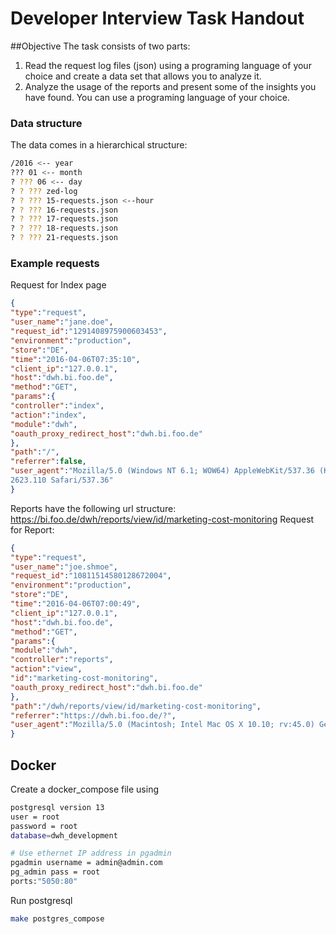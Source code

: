 # Developer Interview Task Handout

##Objective
The task consists of two parts:<br>
1) Read the request log files (json) using a programing language of your choice and create a data set that allows you to analyze it.
2) Analyze the usage of the reports and present some of the insights you have found. You can use a programing language of your
choice.

### Data structure
The data comes in a hierarchical structure:
```bash
/2016 <-- year
??? 01 <-- month
? ??? 06 <-- day
? ? ??? zed-log
? ? ??? 15-requests.json <--hour
? ? ??? 16-requests.json
? ? ??? 17-requests.json
? ? ??? 18-requests.json
? ? ??? 21-requests.json
```
### Example requests
Request for Index page
```json 
{
"type":"request",
"user_name":"jane.doe",
"request_id":"1291408975900603453",
"environment":"production",
"store":"DE",
"time":"2016-04-06T07:35:10",
"client_ip":"127.0.0.1",
"host":"dwh.bi.foo.de",
"method":"GET",
"params":{
"controller":"index",
"action":"index",
"module":"dwh",
"oauth_proxy_redirect_host":"dwh.bi.foo.de"
},
"path":"/",
"referrer":false,
"user_agent":"Mozilla/5.0 (Windows NT 6.1; WOW64) AppleWebKit/537.36 (KHTML, like Gecko) Chrome/49.0.
2623.110 Safari/537.36"
}
```
Reports have the following url structure: https://bi.foo.de/dwh/reports/view/id/marketing-cost-monitoring
Request for Report:
```json
{
"type":"request",
"user_name":"joe.shmoe",
"request_id":"10811514580128672004",
"environment":"production",
"store":"DE",
"time":"2016-04-06T07:00:49",
"client_ip":"127.0.0.1",
"host":"dwh.bi.foo.de",
"method":"GET",
"params":{
"module":"dwh",
"controller":"reports",
"action":"view",
"id":"marketing-cost-monitoring",
"oauth_proxy_redirect_host":"dwh.bi.foo.de"
},
"path":"/dwh/reports/view/id/marketing-cost-monitoring",
"referrer":"https://dwh.bi.foo.de/?",
"user_agent":"Mozilla/5.0 (Macintosh; Intel Mac OS X 10.10; rv:45.0) Gecko/20100101 Firefox/45.0"
}
```

## Docker
Create a docker_compose file using
```bash
postgresql version 13
user = root
password = root
database=dwh_development
```
```bash
# Use ethernet IP address in pgadmin
pgadmin username = admin@admin.com
pg_admin pass = root
ports:"5050:80"
```
Run postgresql 
```bash
make postgres_compose
```